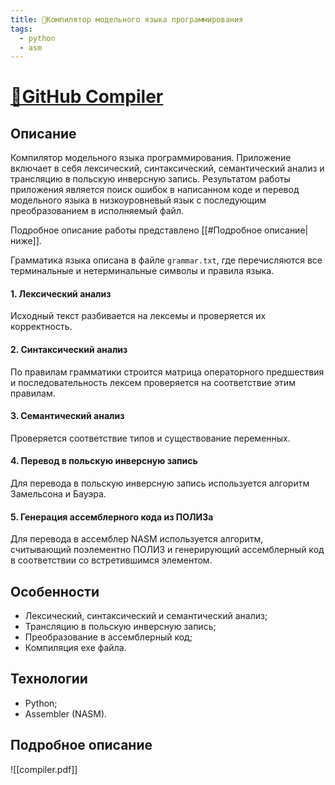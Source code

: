 ```yaml
---
title: 📄Компилятор модельного языка программирования
tags:
  - python
  - asm
---
```

# [📖GitHub Compiler](https://github.com/Kanzu32/Compiler)

## Описание
Компилятор модельного языка программирования. Приложение включает в себя лексический, синтаксический, семантический анализ и трансляцию в польскую инверсную запись. Результатом работы приложения является поиск ошибок в написанном коде и перевод модельного языка в низкоуровневый язык с последующим преобразованием в исполняемый файл.

Подробное описание работы представлено [[#Подробное описание|ниже]].

Грамматика языка описана в файле `grammar.txt`, где перечисляются все терминальные и нетерминальные символы и правила языка. 

#### 1. Лексический анализ
Исходный текст разбивается на лексемы и проверяется их корректность.

#### 2. Синтаксический анализ
По правилам грамматики строится матрица операторного предшествия и последовательность лексем проверяется на соответствие этим правилам.

#### 3. Семантический анализ
Проверяется соответствие типов и существование переменных.

#### 4. Перевод в польскую инверсную запись
Для перевода в польскую инверсную запись используется алгоритм
Замельсона и Бауэра.

#### 5. Генерация ассемблерного кода из ПОЛИЗа
Для перевода в ассемблер NASM используется алгоритм, считывающий
поэлементно ПОЛИЗ и генерирующий ассемблерный код в соответствии со
встретившимся элементом.

## Особенности
* Лексический, синтаксический и семантический анализ;
* Трансляцию в польскую инверсную запись;
* Преобразование в ассемблерный код;
* Компиляция exe файла.

## Технологии
* Python;
* Assembler (NASM).

## Подробное описание
![[compiler.pdf]]
